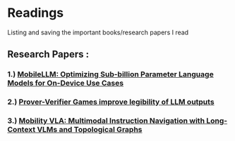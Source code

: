 # Readings
Listing and saving the important books/research papers I read

## Research Papers : 

### 1.) [MobileLLM: Optimizing Sub-billion Parameter Language Models for On-Device Use Cases](https://arxiv.org/pdf/2402.14905)

### 2.) [Prover-Verifier Games improve legibility of LLM outputs](https://arxiv.org/abs/2407.13692)

### 3.) [Mobility VLA: Multimodal Instruction Navigation with Long-Context VLMs and Topological Graphs](https://arxiv.org/abs/2407.07775v1)
